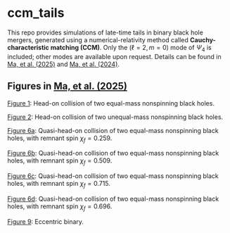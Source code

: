 # ccm_tails

This repo provides simulations of late-time tails in binary black hole mergers, generated using a numerical-relativity method called **Cauchy-characteristic matching (CCM)**.
Only the $(\ell=2,m=0)$ mode of $\Psi_4$ is included; other modes are available upon request.
Details can be found in [Ma, et al. (2025)](https://arxiv.org/abs/2412.06906) and [Ma, et al. (2024)](https://doi.org/10.1103/PhysRevD.109.124027).

## Figures in [Ma, et al. (2025)](https://arxiv.org/abs/2412.06906)

[Figure 1](Figures/Figure1/plot_psi4.ipynb): Head-on collision of two equal-mass nonspinning black holes.

[Figure 2](Figures/Figure2/plot_psi4.ipynb): Head-on collision of two unequal-mass nonspinning black holes.

[Figure 6a](Figures/Figure6/a/plot_psi4.ipynb): Quasi-head-on collision of two equal-mass nonspinning black holes, with remnant spin $\chi_f=0.259$.

[Figure 6b](Figures/Figure6/b/plot_psi4.ipynb): Quasi-head-on collision of two equal-mass nonspinning black holes, with remnant spin $\chi_f=0.509$.

[Figure 6c](Figures/Figure6/c/plot_psi4.ipynb): Quasi-head-on collision of two equal-mass nonspinning black holes, with remnant spin $\chi_f=0.715$.

[Figure 6d](Figures/Figure6/d/plot_psi4.ipynb): Quasi-head-on collision of two equal-mass nonspinning black holes, with remnant spin $\chi_f=0.696$.

[Figure 9](Figures/Figure9/plot_psi4.ipynb): Eccentric binary.